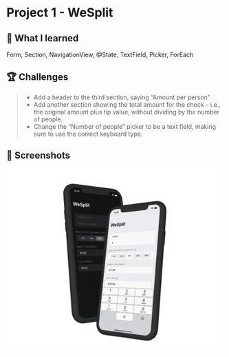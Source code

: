 # Project 1 -  WeSplit

## 📝 What I learned

Form, Section, NavigationView, @State, TextField, Picker, ForEach

## 🏆 Challenges

> * Add a header to the third section, saying “Amount per person”
> * Add another section showing the total amount for the check – i.e., the original amount plus tip value, without dividing by the number of people.
> * Change the “Number of people” picker to be a text field, making sure to use the correct keyboard type.

## 📸 Screenshots
<div align ="center">
<img src="/Assets/Mockup_WeSplit.png" width=700>
</div>
